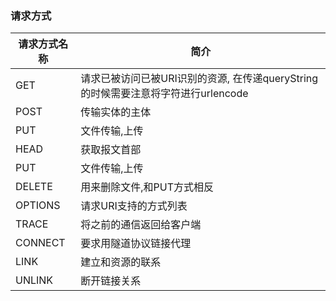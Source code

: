 ### 请求方式

| 请求方式名称 | 简介|
| ------------- | ------------- |
| GET| 请求已被访问已被URI识别的资源, 在传递queryString的时候需要注意将字符进行urlencode|
| POST| 传输实体的主体 |
| PUT | 文件传输,上传 |
| HEAD| 获取报文首部 |
| PUT | 文件传输,上传 |
| DELETE| 用来删除文件,和PUT方式相反 |
| OPTIONS| 请求URI支持的方式列表 |
| TRACE| 将之前的通信返回给客户端 |
| CONNECT| 要求用隧道协议链接代理 |
| LINK| 建立和资源的联系 |
| UNLINK| 断开链接关系 |